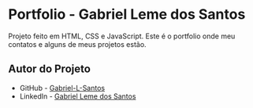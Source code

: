 # Portfolio - Gabriel Leme dos Santos
Projeto feito em HTML, CSS e JavaScript. Este é o portfolio onde meu contatos e alguns de meus projetos estão.
## Autor do Projeto

- GitHub - [Gabriel-L-Santos](https://github.com/Gabriel-L-Santos)
- LinkedIn - [Gabriel Leme dos Santos](https://www.linkedin.com/in/gabriel-leme-dos-santos/)